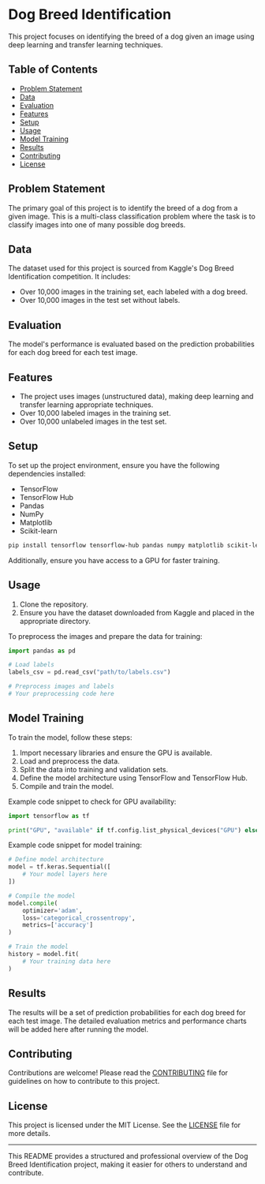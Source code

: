 # Dog Breed Identification

This project focuses on identifying the breed of a dog given an image using deep learning and transfer learning techniques.

## Table of Contents
- [Problem Statement](#problem-statement)
- [Data](#data)
- [Evaluation](#evaluation)
- [Features](#features)
- [Setup](#setup)
- [Usage](#usage)
- [Model Training](#model-training)
- [Results](#results)
- [Contributing](#contributing)
- [License](#license)

## Problem Statement
The primary goal of this project is to identify the breed of a dog from a given image. This is a multi-class classification problem where the task is to classify images into one of many possible dog breeds.

## Data
The dataset used for this project is sourced from Kaggle's Dog Breed Identification competition. It includes:
- Over 10,000 images in the training set, each labeled with a dog breed.
- Over 10,000 images in the test set without labels.

## Evaluation
The model's performance is evaluated based on the prediction probabilities for each dog breed for each test image.

## Features
- The project uses images (unstructured data), making deep learning and transfer learning appropriate techniques.
- Over 10,000 labeled images in the training set.
- Over 10,000 unlabeled images in the test set.

## Setup
To set up the project environment, ensure you have the following dependencies installed:
- TensorFlow
- TensorFlow Hub
- Pandas
- NumPy
- Matplotlib
- Scikit-learn

```bash
pip install tensorflow tensorflow-hub pandas numpy matplotlib scikit-learn
```

Additionally, ensure you have access to a GPU for faster training.

## Usage
1. Clone the repository.
2. Ensure you have the dataset downloaded from Kaggle and placed in the appropriate directory.

To preprocess the images and prepare the data for training:
```python
import pandas as pd

# Load labels
labels_csv = pd.read_csv("path/to/labels.csv")

# Preprocess images and labels
# Your preprocessing code here
```

## Model Training
To train the model, follow these steps:

1. Import necessary libraries and ensure the GPU is available.
2. Load and preprocess the data.
3. Split the data into training and validation sets.
4. Define the model architecture using TensorFlow and TensorFlow Hub.
5. Compile and train the model.

Example code snippet to check for GPU availability:
```python
import tensorflow as tf

print("GPU", "available" if tf.config.list_physical_devices("GPU") else "not available")
```

Example code snippet for model training:
```python
# Define model architecture
model = tf.keras.Sequential([
    # Your model layers here
])

# Compile the model
model.compile(
    optimizer='adam',
    loss='categorical_crossentropy',
    metrics=['accuracy']
)

# Train the model
history = model.fit(
    # Your training data here
)
```

## Results
The results will be a set of prediction probabilities for each dog breed for each test image. The detailed evaluation metrics and performance charts will be added here after running the model.

## Contributing
Contributions are welcome! Please read the [CONTRIBUTING](CONTRIBUTING.md) file for guidelines on how to contribute to this project.

## License
This project is licensed under the MIT License. See the [LICENSE](LICENSE) file for more details.

---

This README provides a structured and professional overview of the Dog Breed Identification project, making it easier for others to understand and contribute.
